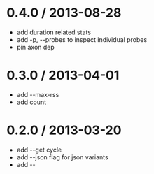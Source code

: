 
0.4.0 / 2013-08-28 
==================

 * add duration related stats
 * add -p, --probes to inspect individual probes
 * pin axon dep

0.3.0 / 2013-04-01
==================

  * add --max-rss <str>
  * add count

0.2.0 / 2013-03-20
==================

  * add --get cycle
  * add --json flag for json variants
  * add --